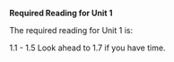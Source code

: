 **Required Reading for Unit 1**  

The required reading for Unit 1 is: 

1.1 - 1.5
Look ahead to 1.7 if you have time.     





